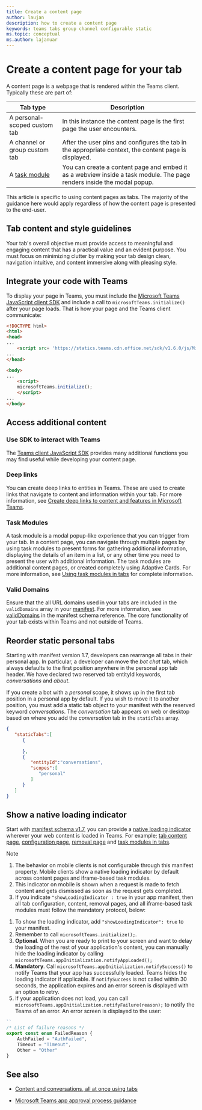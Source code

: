 ```yaml
---
title: Create a content page
author: laujan
description: how to create a content page
keywords: teams tabs group channel configurable static
ms.topic: conceptual
ms.author: lajanuar
---
```

# Create a content page for your tab

A content page is a webpage that is rendered within the Teams client. Typically these are part of:

| **Tab type** | **Description** |
|--------------|-----------------|
| A personal-scoped custom tab | In this instance the content page is the first page the user encounters. |
| A channel or group custom tab | After the user pins and configures the tab in the appropriate context, the content page is displayed. |
| A [task module](~/task-modules-and-cards/what-are-task-modules.md) | You can create a content page and embed it as a webview inside a task module. The page renders inside the modal popup. |

This article is specific to using content pages as tabs. The majority of the guidance here would apply regardless of how the content page is presented to the end-user.

## Tab content and style guidelines

Your tab's overall objective must provide access to meaningful and engaging content that has a practical value and an evident purpose. You must focus on minimizing clutter by making your tab design clean, navigation intuitive, and content immersive along with pleasing style.

## Integrate your code with Teams

To display your page in Teams, you must include the [Microsoft Teams JavaScript client SDK](/javascript/api/overview/msteams-client?view=msteams-client-js-latest&preserve-view=true) and include a call to `microsoftTeams.initialize()` after your page loads. That is how your page and the Teams client communicate:

```html
<!DOCTYPE html>
<html>
<head>
...
    <script src= 'https://statics.teams.cdn.office.net/sdk/v1.6.0/js/MicrosoftTeams.min.js'></script>
...
</head>

<body>
...
    <script>
    microsoftTeams.initialize();
    </script>
...
</body>
```

## Access additional content

### Use SDK to interact with Teams

The [Teams client JavaScript SDK](~/tabs/how-to/using-teams-client-sdk.md) provides many additional functions you may find useful while developing your content page.

### Deep links

You can create deep links to entities in Teams. These are used to create links that navigate to content and information within your tab. For more information, see [Create deep links to content and features in Microsoft Teams](~/concepts/build-and-test/deep-links.md).

### Task Modules

A task module is a modal popup-like experience that you can trigger from your tab. In a content page, you can navigate through multiple pages by using task modules to present forms for gathering additional information, displaying the details of an item in a list, or any other time you need to present the user with additional information. The task modules are additional content pages, or created completely using Adaptive Cards. For more information, see [Using task modules in tabs](~/task-modules-and-cards/task-modules/task-modules-tabs.md) for complete information.

### Valid Domains

Ensure that the all URL domains used in your tabs are included in the `validDomains` array in your [manifest](~/concepts/build-and-test/apps-package.md). For more information, see [validDomains](~/resources/schema/manifest-schema.md#validdomains) in the manifest schema reference. The core functionality of your tab exists within Teams and not outside of Teams.

## Reorder static personal tabs

Starting with manifest version 1.7, developers can rearrange all tabs in their personal app. In particular, a developer can move the *bot chat* tab, which always defaults to the first position anywhere in the personal app tab header. We have declared two reserved tab entityId keywords, *conversations* and *about*.

If you create a bot with a *personal* scope, it shows up in the first tab position in a personal app by default. If you wish to move it to another position, you must add a static tab object to your manifest with the reserved keyword *conversations*. The *conversation* tab appears on web or desktop based on where you add the *conversation* tab in the `staticTabs` array. 

```json
{
   "staticTabs":[
      {
         
      },
      {
         "entityId":"conversations",
         "scopes":[
            "personal"
         ]
      }
   ]
}
```

## Show a native loading indicator

Start with [manifest schema v1.7](../../../resources/schema/manifest-schema.md), you can provide a [native loading indicator](../../../resources/schema/manifest-schema.md#showloadingindicator) wherever your web content is loaded in Teams. For example; [tab content page](#integrate-your-code-with-teams), [configuration page](configuration-page.md), [removal page](removal-page.md) and [task modules in tabs](../../../task-modules-and-cards/task-modules/task-modules-tabs.md).

> [!NOTE]
> 1. The behavior on mobile clients is not configurable through this manifest property. Mobile clients show a native loading indicator by default across content pages and iframe-based task modules.
> 2. This indicator on mobile is shown when a request is made to fetch content and gets dismissed as soon as the request gets completed.
> 3. If you indicate  `"showLoadingIndicator : true`  in your app manifest, then all tab configuration, content, removal pages, and all iframe-based task modules must follow the mandatory protocol, below:


1. To show the loading indicator, add `"showLoadingIndicator": true` to your manifest. 
2. Remember to call `microsoftTeams.initialize();`.
3. **Optional**. When you are ready to print to your screen and want to delay the loading of the rest of your application's content, you can manually hide the loading indicator by calling `microsoftTeams.appInitialization.notifyAppLoaded();`
4. **Mandatory**. Call `microsoftTeams.appInitialization.notifySuccess()` to notify Teams that your app has successfully loaded. Teams hides the loading indicator if applicable. If `notifySuccess` is not called within 30 seconds, the application expires and an error screen is displayed with an option to retry.
5. If your application does not load, you can call `microsoftTeams.appInitialization.notifyFailure(reason);` to notify the Teams of an error. An error screen is displayed to the user:

```typescript
``
/* List of failure reasons */
export const enum FailedReason {
    AuthFailed = "AuthFailed",
    Timeout = "Timeout",
    Other = "Other"
}
```
>

## See also

- [Content and conversations, all at once using tabs](~/tabs/design/tabs.md)

- [Microsoft Teams app approval process guidance](~/concepts/deploy-and-publish/appsource/prepare/frequently-failed-cases.md)